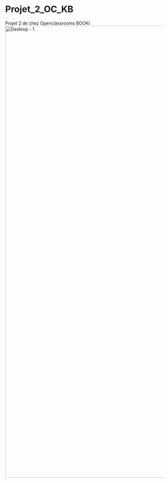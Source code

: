 # Projet_2_OC_KB
Projet 2 de chez Openclassrooms BOOKI
<img width="1440" alt="Desktop - 1" src="https://user-images.githubusercontent.com/11504140/160620879-e55be109-a635-40fc-a1ec-f805daca26b6.png">
